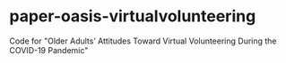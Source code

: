 # paper-oasis-virtualvolunteering
Code for "Older Adults’ Attitudes Toward Virtual  Volunteering During the COVID-19  Pandemic"
